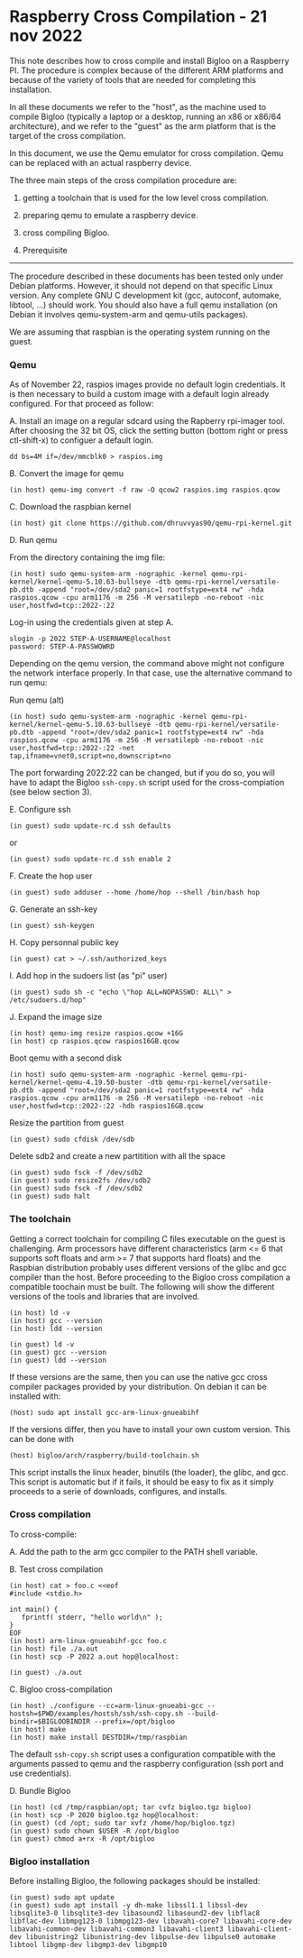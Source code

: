 Raspberry Cross Compilation - 21 nov 2022
=========================================

This note describes how to cross compile and install Bigloo on a
Raspberry PI. The procedure is complex because of the different ARM
platforms and because of the variety of tools that are needed for
completing this installation. 

In all these documents we refer to the "host", as the machine used to
compile Bigloo (typically a laptop or a desktop, running an x86 or
x86/64 architecture), and we refer to the "guest" as the arm platform
that is the target of the cross compilation.

In this document, we use the Qemu emulator for cross compilation.
Qemu can be replaced with an actual raspberry device.

The three main steps of the cross compilation procedure are:

  1. getting a toolchain that is used for the low level cross compilation.
  2. preparing qemu to emulate a raspberry device.
  3. cross compiling Bigloo.
  
  
1. Prerequisite
---------------

The procedure described in these documents has been tested only under
Debian platforms. However, it should not depend on that specific Linux
version. Any complete GNU C development kit (gcc, autoconf, automake, libtool,
...) should work. You should also have a full qemu installation (on Debian
it involves qemu-system-arm and qemu-utils packages).

We are assuming that raspbian is the operating system running on the guest.


### Qemu

As of November 22, raspios images provide no default login credentials.
It is then necessary to build a custom image with a default login already
configured. For that proceed as follow:

A. Install an image on a regular sdcard using the Rapberry rpi-imager
tool.  After choosing the 32 bit OS, click the setting button (bottom
right or press ctl-shift-x) to configuer a default login. 

```shell[:@shell-host]
dd bs=4M if=/dev/mmcblk0 > raspios.img
```

B. Convert the image for qemu

```shell[:@shell-host]
(in host) qemu-img convert -f raw -O qcow2 raspios.img raspios.qcow
```

C. Download the raspbian kernel

```shell[:@shell-host]
(in host) git clone https://github.com/dhruvvyas90/qemu-rpi-kernel.git
```

D. Run qemu

From the directory containing the img file:

```shell[:@shell-host]
(in host) sudo qemu-system-arm -nographic -kernel qemu-rpi-kernel/kernel-qemu-5.10.63-bullseye -dtb qemu-rpi-kernel/versatile-pb.dtb -append "root=/dev/sda2 panic=1 rootfstype=ext4 rw" -hda raspios.qcow -cpu arm1176 -m 256 -M versatilepb -no-reboot -nic user,hostfwd=tcp::2022-:22
```

Log-in using the credentials given at step A.

```
slogin -p 2022 STEP-A-USERNAME@localhost
password: STEP-A-PASSWOWRD
```

Depending on the qemu version, the command above might not configure
the network interface properly. In that case, use the alternative
command to run qemu:


Run qemu (alt)

```shell[:@shell-host]
(in host) sudo qemu-system-arm -nographic -kernel qemu-rpi-kernel/kernel-qemu-5.10.63-bullseye -dtb qemu-rpi-kernel/versatile-pb.dtb -append "root=/dev/sda2 panic=1 rootfstype=ext4 rw" -hda raspios.qcow -cpu arm1176 -m 256 -M versatilepb -no-reboot -nic user,hostfwd=tcp::2022-:22 -net tap,ifname=vnet0,script=no,downscript=no
```
   
The port forwarding 2022:22 can be changed, but if you do so, you will
have to adapt the Bigloo `ssh-copy.sh` script used for the cross-compiation
(see below section 3).
   
E. Configure ssh

```shell[:@shell-guest]
(in guest) sudo update-rc.d ssh defaults
```

or 
   
```shell[:@shell-guest]
(in guest) sudo update-rc.d ssh enable 2
```

F. Create the hop user
   
```shell[:@shell-guest]
(in guest) sudo adduser --home /home/hop --shell /bin/bash hop
```

G. Generate an ssh-key

```shell[:@shell-guest]
(in guest) ssh-keygen
```

H. Copy personnal public key

```shell[:@shell-guest]
(in guest) cat > ~/.ssh/authorized_keys
```

I. Add hop in the sudoers list (as "pi" user)

```shell[:@shell-guest]
(in guest) sudo sh -c "echo \"hop ALL=NOPASSWD: ALL\" > /etc/sudoers.d/hop"
```

J. Expand the image size

```shell[:@shell-host]
(in host) qemu-img resize raspios.qcow +16G
(in host) cp raspios.qcow raspios16GB.qcow
```

Boot qemu with a second disk
   
```shell[:@shell-host]
(in host) sudo qemu-system-arm -nographic -kernel qemu-rpi-kernel/kernel-qemu-4.19.50-buster -dtb qemu-rpi-kernel/versatile-pb.dtb -append "root=/dev/sda2 panic=1 rootfstype=ext4 rw" -hda raspios.qcow -cpu arm1176 -m 256 -M versatilepb -no-reboot -nic user,hostfwd=tcp::2022-:22 -hdb raspios16GB.qcow
```

Resize the partition from guest
   
```shell[:@shell-guest]
(in guest) sudo cfdisk /dev/sdb
```

Delete sdb2 and create a new partitition with all the space
   
```shell[:@shell-guest]
(in guest) sudo fsck -f /dev/sdb2
(in guest) sudo resize2fs /dev/sdb2
(in guest) sudo fsck -f /dev/sdb2
(in guest) sudo halt
```
   
### The toolchain

Getting a correct toolchain for compiling C files executable on the
guest is challenging. Arm processors have different characteristics
(arm <= 6 that supports soft floats and arm >= 7 that supports hard floats)
and the Raspbian distribution probably uses different versions of the
glibc and gcc compiler than the host. Before proceeding to the Bigloo
cross compilation a compatible toochain must be built. The following
will show the different versions of the tools and libraries that are
involved.

```shell[:@shell-host]
(in host) ld -v
(in host) gcc --version
(in host) ldd --version

(in guest) ld -v
(in guest) gcc --version
(in guest) ldd --version
```

If these versions are the same, then you can use the native gcc cross
compiler packages provided by your distribution. On debian it can be
installed with:

```shell[:@shell-host]
(host) sudo apt install gcc-arm-linux-gnueabihf
```

If the versions differ, then you have to install your own custom
version. This can be done with

```shell[:@shell-host]
(host) bigloo/arch/raspberry/build-toolchain.sh
```

This script installs the linux header, binutils (the loader), the glibc,
and gcc. This script is automatic but if it fails, it should be easy
to fix as it simply proceeds to a serie of downloads, configures, and
installs.


### Cross compilation

To cross-compile:

A. Add the path to the arm gcc compiler to the PATH shell variable.

B. Test cross compilation

```shell[:@shell-host]
(in host) cat > foo.c <<eof
#include <stdio.h>

int main() {
   fprintf( stderr, "hello world\n" );
}
EOF
(in host) arm-linux-gnueabihf-gcc foo.c
(in host) file ./a.out
(in host) scp -P 2022 a.out hop@localhost:

(in guest) ./a.out
```

C. Bigloo cross-compilation

```shell[:@shell-host]
(in host) ./configure --cc=arm-linux-gnueabi-gcc --hostsh=$PWD/examples/hostsh/ssh/ssh-copy.sh --build-bindir=$BIGLOOBINDIR --prefix=/opt/bigloo
(in host) make 
(in host) make install DESTDIR=/tmp/raspbian
```

The default `ssh-copy.sh` script uses a configuration compatible with the
arguments passed to qemu and the raspberry configuration (ssh port 
and use credentials).

D. Bundle Bigloo 

```shell[:@shell-host]
(in host) (cd /tmp/raspbian/opt; tar cvfz bigloo.tgz bigloo)
(in host) scp -P 2020 bigloo.tgz hop@localhost:
(in guest) (cd /opt; sudo tar xvfz /home/hop/bigloo.tgz)
(in guest) sudo chown $USER -R /opt/bigloo
(in guest) chmod a+rx -R /opt/bigloo
```


### Bigloo installation

Before installing Bigloo, the following packages should be installed:

```shell[:@shell-guest]
(in guest) sudo apt update
(in guest) sudo apt install -y dh-make libssl1.1 libssl-dev libsqlite3-0 libsqlite3-dev libasound2 libasound2-dev libflac8 libflac-dev libmpg123-0 libmpg123-dev libavahi-core7 libavahi-core-dev libavahi-common-dev libavahi-common3 libavahi-client3 libavahi-client-dev libunistring2 libunistring-dev libpulse-dev libpulse0 automake libtool libgmp-dev libgmp3-dev libgmp10
```

